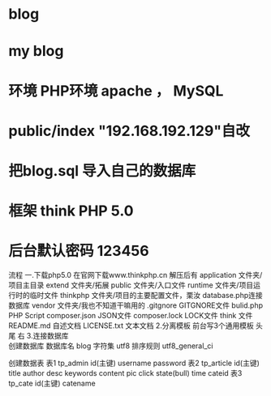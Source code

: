 # blog
# my  blog
# 环境 PHP环境 apache  ， MySQL 
# public/index   "192.168.192.129"自改
# 把blog.sql  导入自己的数据库
# 框架  think PHP 5.0
# 后台默认密码  123456

流程
一.下载php5.0  在官网下载www.thinkphp.cn
    解压后有
      application      文件夹/项目主目录 
      extend           文件夹/拓展
      public           文件夹/入口文件
      runtime          文件夹/项目运行时的临时文件
      thinkphp         文件夹/项目的主要配置文件，栗汝  database.php连接数据库
      vendor           文件夹/我也不知道干嘛用的
      .gitgnore        GITGNORE文件
      bulid.php        PHP Script
      composer.json    JSON文件
      composer.lock    LOCK文件
      think            文件
      README.md        自述文档
      LICENSE.txt      文本文档
2.分离模板
      前台写3个通用模板  头  尾  右
3.连接数据库    
   创建数据库
   数据库名   blog
   字符集     utf8
   排序规则   utf8_general_ci
   
   创建数据表
   表1  tp_admin    id(主键)   username  password
   表2  tp_article  id(主键)   title     author    desc   keywords    content     pic    click     state(bull)  time   cateid
   表3  tp_cate     id(主键)   catename
   
